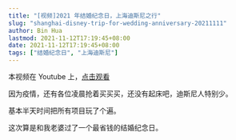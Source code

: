 ```yaml
---
title: "[视频]2021 年结婚纪念日，上海迪斯尼之行"
slug: "shanghai-disney-trip-for-wedding-anniversary-20211111"
author: Bin Hua
lastmod: 2021-11-12T17:19:45+08:00
date: 2021-11-12T17:19:45+08:00
tags: ["结婚纪念日", "上海迪斯尼"]
---
```


本视频在 Youtube 上，[点击观看](https://www.youtube.com/watch?v=pBvdcS0B1-M&t=113s)

因为疫情，还有各位凌晨抢着买买买，还没有起床吧，迪斯尼人特别少。

基本半天时间把所有项目玩了个遍。

这次算是和我老婆过了一个最省钱的结婚纪念日。
